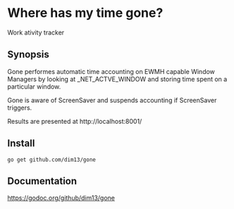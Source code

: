 Where has my time gone?
=======================

Work ativity tracker

Synopsis
--------

Gone performes automatic time accounting on EWMH capable Window Managers by
looking at _NET_ACTVE_WINDOW and storing time spent on a particular window.

Gone is aware of ScreenSaver and suspends accounting if ScreenSaver triggers.

Results are presented at http://localhost:8001/

Install
-------

    go get github.com/dim13/gone

Documentation
-------------

https://godoc.org/github/dim13/gone
